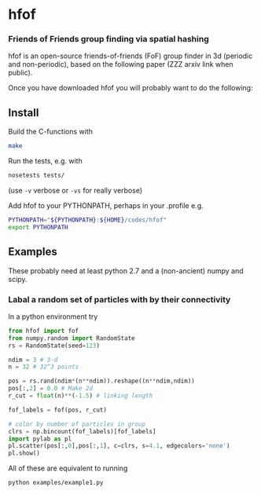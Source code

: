 hfof
======

### Friends of Friends group finding via spatial hashing

hfof is an open-source friends-of-friends (FoF) group finder in 3d (periodic and non-periodic), based on the following paper (ZZZ arxiv link when public).

Once you have downloaded hfof you will probably want to do the following:

## Install

Build the C-functions with

```bash
make
```

Run the tests, e.g. with

```bash
nosetests tests/
```
(use `-v` verbose or `-vs` for really verbose)

Add hfof to your PYTHONPATH, perhaps in your .profile e.g.
```bash
PYTHONPATH="${PYTHONPATH}:${HOME}/codes/hfof"
export PYTHONPATH
```

## Examples
These probably need at least python 2.7 and a (non-ancient) numpy and scipy. 

### Labal a random set of particles with by their connectivity
    
In a python environment try
    
```python
from hfof import fof
from numpy.random import RandomState
rs = RandomState(seed=123)

ndim = 3 # 3-d
n = 32 # 32^3 points

pos = rs.rand(ndim*(n**ndim)).reshape((n**ndim,ndim))
pos[:,2] = 0.0 # Make 2d
r_cut = float(n)**(-1.5) # linking length

fof_labels = fof(pos, r_cut)

# color by number of particles in group
clrs = np.bincount(fof_labels)[fof_labels]
import pylab as pl
pl.scatter(pos[:,0],pos[:,1], c=clrs, s=4.1, edgecolors='none')
pl.show()
```

All of these are equivalent to running

```
python examples/example1.py
```

